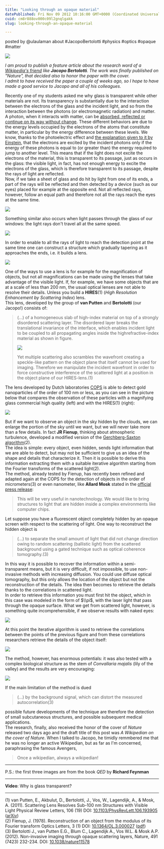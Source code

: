 ```yaml
---
title: "Looking through an opaque material"
datePublished: Fri Nov 09 2012 10:16:00 GMT+0000 (Coordinated Universal Time)
cuid: cm8r888ov000c09l2gnqlgakk
slug: looking-through-an-opaque-material

---
```



posted by @ulaulaman about #JacopoBertolotti #physics #optics #opaque #matter

![](https://cdn.hashnode.com/res/hashnode/image/upload/v1743072265738/3580fbab-f5bb-43bf-9918-27442dc3777a.jpeg)

_I am proud to publish a feature article about the research word of a [Wikipedia's friend](http://it.wikipedia.org/wiki/Utente:Jb) like **Jacopo Bertolotti**. The work was finally published on "Nature", that decided also to honor the paper with the cover.  
I admit to have received the paper a couple of weeks ago, so I hope to have made ​​a good service to Jacopo and all of his colleagues._  
  
Recently one of my students asked me why glass is transparent while other materials are not. Its transparency is substantially due to the interaction between the electrons of the glass and the incident light, and so from the interaction between the photons (or electromagnetic radiation) and matter. A photon, when it interacts with matter, can be [absorbed, reflected or continue on its way without change](http://science.howstuffworks.com/question4041.htm). These different behaviors are due to the energy levels occupied by the electrons of the atoms that constitute matter, in particular by the energy difference between these levels. We know, thanks to the photoelectric effect and [the explanation given to it by Einstein](http://en.wikisource.org/wiki/On_a_Heuristic_Point_of_View_about_the_Creation_and_Conversion_of_Light), that the electrons are excited by the incident photons only if the energy of these photons is equal to (or greater than) the energy required to jump to another level. This means that if the light does not excite the electrons of the material, this is transparent to its passage, just as occurs in the glass: the visible light, in fact, has not enough energy to excite the electrons of the glass, which is therefore transparent to its passage, despite the rays of light are reflected.  
Now, if we take a sheet of glass and do hit by light from one of its ends, a part of the rays will be reflected and then detected by a device (such as our eyes) placed for example at the opposite end. Not all reflected rays, however, follow an equal path and therefore not all the rays reach the eyes at the same time.

![](https://cdn.hashnode.com/res/hashnode/image/upload/v1743072266941/085c07bc-9724-4392-a9a3-237ccc788435.jpeg)

Something similar also occurs when light passes through the glass of our windows: the light rays don't travel all at the same speed.

![](https://cdn.hashnode.com/res/hashnode/image/upload/v1743072268307/5b2fd170-4b5e-40ea-a7f3-4c0238c216ee.jpeg)

In order to enable to all the rays of light to reach the detection point at the same time one can construct a structure which gradually tapering as it approaches the ends, i.e. it builds a lens.

![](https://cdn.hashnode.com/res/hashnode/image/upload/v1743072269561/0753cf09-48de-4b04-92b9-972ac1ef9a7e.jpeg)

One of the ways to use a lens is for example for the magnification of objects, but not all magnifications can be made using the lenses that take advantage of the visible light. If, for example, we have some objects that are at a scale of less than 200 nm, the usual optical lenses are not able to resolve their details. Unless you build a **HIRES**(1) (_High Resolution Enhancement by Scattering Index_) lens.  
This lens, developed by the group of **van Putten** and **Bertolotti** (our Jacopo!) consists of:

> (...) of a homogeneous slab of high-index material on top of a strongly disordered scattering layer. The disordered layer breaks the translational invariance of the interface, which enables incident light to be coupled to all propagating angles inside the highrefractive-index material as shown in figure.
> 
> ![](https://cdn.hashnode.com/res/hashnode/image/upload/v1743072270934/a1fc9f5f-c50e-4dfd-82ec-3fbbe33e06d0.jpeg)
> 
> Yet multiple scattering also scrambles the wavefront creating a speckle-like pattern on the object plane that itself cannot be used for imaging. Therefore we manipulate the incident wavefront in order to force constructive interference of the scattered light at a position in the object plane of our HIRES-lens.(1)

The lens developed by Dutch laboratories [COPS](http://cops.nano-cops.com/) is able to detect gold nanoparticles of the order of 100 nm or less, as you can see in the picture below that compares the observation of these particles with a magnifying glass commercial high quality (left) and with the HIRES(1) (right):

![](https://cdn.hashnode.com/res/hashnode/image/upload/v1743072271981/71e5fcf6-2237-4332-ba4a-59e0b84743e9.jpeg)

But if we want to observe an object in the sky hidden by the clouds, we can enlarge the portion of the sky until we want, but we will never take more than a few details. In fact **JR Fienup**, thinking about atmospheric turbulence, developed a modified version of the [Gerchberg-Saxton algorithm](http://en.wikipedia.org/wiki/Gerchberg%E2%80%93Saxton_algorithm)(2).  
The idea is simple: every object, even hidden, sends light information that we are able to detect, but may not be sufficient to give us an idea of ​​the shape and details that characterize it. Then it is possible to derive this information extracting them with a suitable iterative algorithm starting from the Fourier transforms of the scattered light(2).  
The method, already tested by Fienup, has recently been refined and adapted again at the COPS for the detection of objects in the order of micrometers(3) or even nanometer, like **Allard Mosk** stated in the [official press release](http://www.utwente.nl/en/archive/2012/11/looking_through_an_opaque_material.docx/):

> This will be very useful in nanotechnology. We would like to bring structures to light that are hidden inside a complex environments like computer chips.

Let suppose you have a fluorescent object completely hidden by an opaque screen with respect to the scattering of light. One way to reconstruct the hidden object is

> (...) to separate the small amount of light that did not change direction owing to random scattering (ballistic light) from the scattered background using a gated technique such as optical coherence tomography.(3)

In this way it is possible to recover the information within a semi-transparent means, but it is very difficult, if not impossible, to use non-invasive methods with increasing diffusion. You could use diffuse optical tomography, but this only allows the location of the object but not the reconstruction of the details. The idea then becomes to retrieve the details thanks to the correlations in scattered light.  
In order to retrieve this information you must first hit the object, which in this case was modeled in the form of $\\pi$, with the laser light that pass through the opaque surface. What we get from scattered light, however, is something quite incomprehensible, if we observe results with naked eyes:

![](https://cdn.hashnode.com/res/hashnode/image/upload/v1743072273358/d9021183-70c8-4fcc-ab00-56772a28c6bb.jpeg)

At this point the iterative algorithm is used to retrieve the correlations between the points of the previous figure and from these correlations researchers retrieve the details of the object itself:

![](https://cdn.hashnode.com/res/hashnode/image/upload/v1743072274775/dc13dc32-6e0a-4d20-a1e4-7067515b0829.jpeg)

The method, however, has enormous potentials: it was also tested with a complex biological structure as the stem of _Convallaria majalis_ (lily of the valley) and the results are very encouraging:

![](https://cdn.hashnode.com/res/hashnode/image/upload/v1743072275848/fd1af8e3-b984-4fa7-8eb4-2faf70afc284.jpeg)

If the main limitation of the method is dued

> (...) by the background signal, which can distort the measured autocorrelation(3)

possible future developments of the technique are therefore the detection of small subcutaneous structures, and possible subsequent medical applications.  
The research, finally, also received the honor of the cover of _Nature_ released two days ago and the draft title of this post was _A Wikipedian on the cover of Nature_. When I talked to Jacopo, he timidly remmbered me that he was no longer an active Wikipedian, but as far as I'm concerned, paraphrasing the famous Avengers,

> Once a wikipedian, always a wikipedian!

* * *

P.S.: the first three images are from the book _QED_ by **Richard Feynman**

* * *

**Video**: Why is glass transparent?

* * *

(1) van Putten, E., Akbulut, D., Bertolotti, J., Vos, W., Lagendijk, A., & Mosk, A. (2011). Scattering Lens Resolves Sub-100 nm Structures with Visible Light Physical Review Letters, 106 (19) DOI: [10.1103/PhysRevLett.106.193905](http://dx.doi.org/10.1103/PhysRevLett.106.193905) ([arXiv](http://arxiv.org/abs/1103.3643))  
(2) Fienup, J. (1978). Reconstruction of an object from the modulus of its Fourier transform Optics Letters, 3 (1) DOI: [10.1364/OL.3.000027](http://dx.doi.org/10.1364/OL.3.000027) ([pdf](http://mit.edu/joke021/Public/Spring%202012%20:%20Spatial%20Light%20Modulators/GerchbergandSaxton.pdf))  
(3) Bertolotti J., van Putten E.G., Blum C., Lagendijk A., Vos W.L. & Mosk A.P. (2012). Non-invasive imaging through opaque scattering layers, Nature, 491 (7423) 232-234. DOI: [10.1038/nature11578](http://dx.doi.org/10.1038%2Fnature11578)